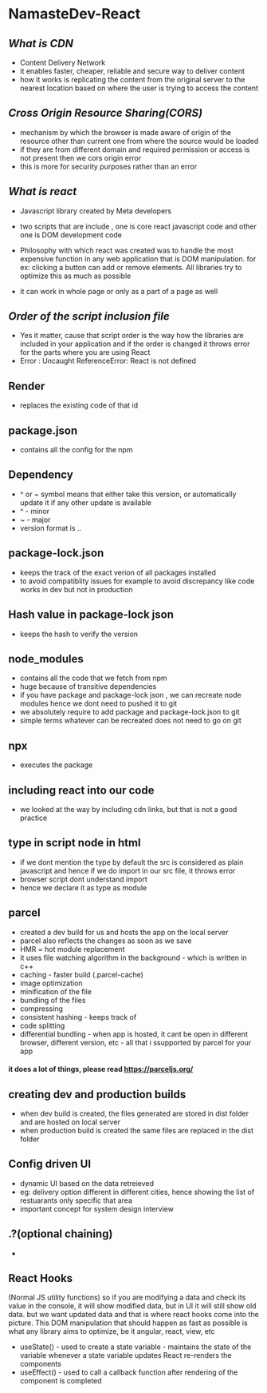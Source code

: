 # NamasteDev-React

## _What is CDN_

- Content Delivery Network
- it enables faster, cheaper, reliable and secure way to deliver content
- how it works is replicating the content from the original server to the nearest location based on where the user is trying to access the content


## _Cross Origin Resource Sharing(CORS)_

- mechanism by which the browser is made aware of origin of the resource other than current one from where the source would be loaded
- if they are from different domain and required permission or access is not present then we cors origin error
- this is more for security purposes rather than an error


## _What is react_

- Javascript library created by Meta developers

- two scripts that are include , one is core react javascript code and other one is DOM development code

- Philosophy with which react was created was to handle the most expensive function in any web application that is DOM manipulation. for ex: clicking a button can add or remove elements. All libraries try to optimize this as much as possible

- it can work in whole page or only as a part of a page as well

## _Order of the script inclusion file_

- Yes it matter, cause that script order is the way how the libraries are included in your application and if the order is changed it throws error for the parts where you are using React
- Error : Uncaught ReferenceError: React is not defined


## Render

- replaces the existing code of that id 

## package.json

- contains all the config for the npm 

## Dependency

- ^ or ~ symbol means that either take this version, or automatically update it if any other update is available
- ^ - minor
- ~ - major
- version format is <major>.<minor>.<patch>

## package-lock.json

- keeps the track of the exact verion of all packages installed
- to avoid compatiblity issues for example to avoid discrepancy like code works in dev but not in production

## Hash value in package-lock json

- keeps the hash to verify the version 

## node_modules

- contains all the code that we fetch from npm
- huge because of transitive dependencies
- if you have package and package-lock json , we can recreate node modules hence we dont need to pushed it to git
- we absolutely require to add package and package-lock.json to git
- simple terms whatever can be recreated does not need to go on git

## npx 
- executes the package

## including react into our code
- we looked at the way by including cdn links, but that is not a good practice 

## type in script node in html
- if we dont mention the type by default the src is considered as plain javascript and hence if we do import in our src file, it throws error 
- browser script dont understand import
- hence we declare it as type as module

## parcel
- created a dev build for us and hosts the app on the local server
- parcel also reflects the changes as soon as we save
- HMR = hot module replacement
- it uses file watching algorithm in the background - which is written in c++
- caching - faster build (.parcel-cache)
- image optimization 
- minification of the file 
- bundling of the files
- compressing 
- consistent hashing - keeps track of 
- code splitting 
- differential bundling - when app is hosted, it cant be open in different browser, different version, etc - all that i ssupported by parcel for your app
#### it does a lot of things, please read https://parceljs.org/ 


## creating dev and production builds 
- when dev build is created, the files generated are stored in dist folder and are hosted on local server
- when production build is created the same files are replaced in the dist folder

## Config driven UI
- dynamic UI based on the data retreieved 
- eg: delivery option different in different cities, hence showing the list of restuarants only specific that area
- important concept for system design interview

## .?(optional chaining)
- 

## React Hooks
(Normal JS utility functions)
so if you are modifying a data and check its value in the console, it will show modified data, but in UI it will still show old data. but we want updated data and that is where react hooks come into the picture. This DOM manipulation that should happen as fast as possible is what any library aims to optimize, be it angular, react, view, etc
- useState() - used to create a state variable - maintains the state of the variable
whenever a state variable updates React re-renders the components
- useEffect() - used to call a callback function after rendering of the component is completed